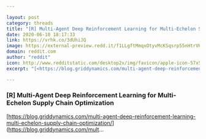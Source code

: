```yaml
---

layout: post
category: threads
title: "[R] Multi-Agent Deep Reinforcement Learning for Multi-Echelon Supply Chain Optimization"
date: 2020-06-10 18:17:33
link: https://vrhk.co/3dUhiJQ
image: https://external-preview.redd.it/f1LLgftMmqxOtyvMcKSqsrp55nHtrVKebnt-nR49jiU.jpg?width=1200&height=628.272251309&auto=webp&crop=1200:628.272251309,smart&s=c381cd5545950d502b764e21439639e825dfdac7
domain: reddit.com
author: "reddit"
icon: http://www.redditstatic.com/desktop2x/img/favicon/apple-icon-57x57.png
excerpt: "[<https://blog.griddynamics.com/multi-agent-deep-reinforcement-learning-multi-echelon-supply-chain-optimization/>](<https://blog.griddynamics.com/mult>..."

---
```


### [R] Multi-Agent Deep Reinforcement Learning for Multi-Echelon Supply Chain Optimization

[<https://blog.griddynamics.com/multi-agent-deep-reinforcement-learning-multi-echelon-supply-chain-optimization/>](<https://blog.griddynamics.com/mult>...